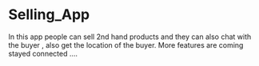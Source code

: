 # Selling_App
In this app people can sell 2nd hand products and they can also chat with the buyer , also get the location of the buyer. More features are coming stayed connected ....
